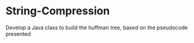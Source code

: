 # String-Compression
Develop a Java class to build the huffman tree, based on the pseudocode presented
